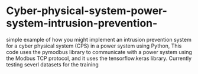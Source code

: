 # Cyber-physical-system-power-system-intrusion-prevention-
simple example of how you might implement an intrusion prevention system for a cyber physical system (CPS) in a power system using Python, This code uses the pymodbus library to communicate with a power system using the Modbus TCP protocol, and it uses the tensorflow.keras library. Currently testing severl datasets for the training
